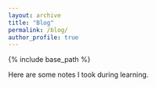 ```yaml
---
layout: archive
title: "Blog"
permalink: /blog/
author_profile: true
---
```


{% include base_path %}

Here are some notes I took during learning.